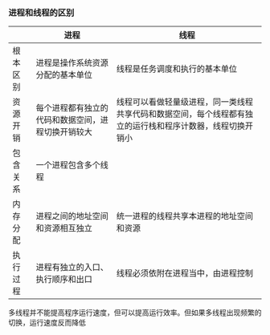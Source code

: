 ### 进程和线程的区别

|          | 进程                                               | 线程                                                         |
| -------- | -------------------------------------------------- | ------------------------------------------------------------ |
| 根本区别 | 进程是操作系统资源分配的基本单位                   | 线程是任务调度和执行的基本单位                               |
| 资源开销 | 每个进程都有独立的代码和数据空间，进程切换开销较大 | 线程可以看做轻量级进程，同一类线程共享代码和数据空间，每个线程都有独立的运行栈和程序计数器，线程切换开销小 |
| 包含关系 | 一个进程包含多个线程                               |                                                              |
| 内存分配 | 进程之间的地址空间和资源相互独立                   | 统一进程的线程共享本进程的地址空间和资源                     |
| 执行过程 | 进程有独立的入口、执行顺序和出口                   | 线程必须依附在进程当中，由进程控制                           |

多线程并不能提高程序运行速度，但可以提高运行效率。但如果多线程出现频繁的切换，运行速度反而降低



